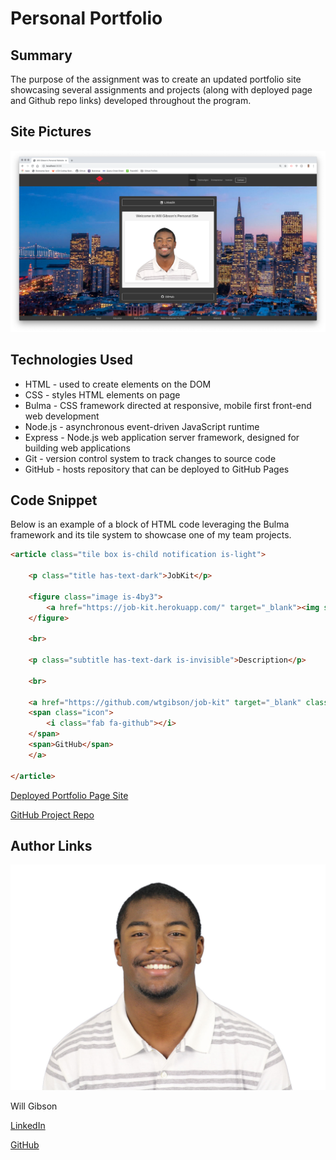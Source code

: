 # Personal Portfolio

## Summary 

The purpose of the assignment was to create an updated portfolio site showcasing several assignments and projects (along with deployed page and Github repo links) developed throughout the program.

## Site Pictures
![Site](public/assets/images/personal-portfolio.png)

## Technologies Used
- HTML - used to create elements on the DOM
- CSS - styles HTML elements on page
- Bulma - CSS framework directed at responsive, mobile first front-end web development
- Node.js - asynchronous event-driven JavaScript runtime
- Express - Node.js web application server framework, designed for building web applications
- Git - version control system to track changes to source code
- GitHub - hosts repository that can be deployed to GitHub Pages

## Code Snippet

Below is an example of a block of HTML code leveraging the Bulma framework and its tile system to showcase one of my team projects.

```html
<article class="tile box is-child notification is-light">

    <p class="title has-text-dark">JobKit</p>

    <figure class="image is-4by3">
        <a href="https://job-kit.herokuapp.com/" target="_blank"><img src="assets/images/jobkit-2.png" class="box"></a>
    </figure>

    <br>

    <p class="subtitle has-text-dark is-invisible">Description</p>

    <br>

    <a href="https://github.com/wtgibson/job-kit" target="_blank" class="button">
    <span class="icon">
        <i class="fab fa-github"></i>
    </span>
    <span>GitHub</span>
    </a>

</article>
```

[Deployed Portfolio Page Site](http://willgibson.herokuapp.com/)

[GitHub Project Repo](https://github.com/wtgibson/personal-portfolio)

## Author Links

![Site](public/assets/images/william-gibson-jr-photo.jpg)

Will Gibson

[LinkedIn](https://www.linkedin.com/in/wtgibson/)

[GitHub](https://github.com/wtgibson)